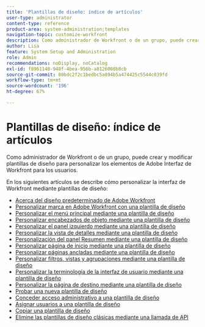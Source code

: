 ```yaml
---
title: 'Plantillas de diseño: índice de artículos'
user-type: administrator
content-type: reference
product-area: system-administration;templates
navigation-topic: customize-workfront
description: Como administrador de Workfront o de un grupo, puede crear y modificar plantillas de diseño para personalizar los elementos de la interfaz de Workfront para los usuarios.
author: Lisa
feature: System Setup and Administration
role: Admin
recommendations: noDisplay, noCatalog
exl-id: f8961140-948f-4bea-956b-a8126008b8cb
source-git-commit: 80bdc2f2c1bedbc5a894b5a474425c5544c039fd
workflow-type: tm+mt
source-wordcount: '196'
ht-degree: 67%

---
```


# Plantillas de diseño: índice de artículos

<!-- Audited: 2/2024 -->

Como administrador de Workfront o de un grupo, puede crear y modificar plantillas de diseño para personalizar los elementos de Adobe
Interfaz de Workfront para los usuarios.

En los siguientes artículos se describe cómo personalizar la interfaz de Workfront mediante plantillas de diseño:

* [Acerca del diseño predeterminado de Adobe Workfront](/help/quicksilver/administration-and-setup/customize-workfront/use-layout-templates/about-the-default-wf-layout.md)
* [Personalizar marca en Adobe Workfront con una plantilla de diseño](/help/quicksilver/administration-and-setup/customize-workfront/use-layout-templates/brand-wf-using-a-layout-template.md)
* [Personalizar el menú principal mediante una plantilla de diseño](/help/quicksilver/administration-and-setup/customize-workfront/use-layout-templates/customize-main-menu.md)
* [Personalizar encabezados de objeto mediante una plantilla de diseño](../../customize-workfront/use-layout-templates/customize-object-headers.md)
* [Personalizar el panel izquierdo mediante una plantilla de diseño](/help/quicksilver/administration-and-setup/customize-workfront/use-layout-templates/customize-left-panel.md)
* [Personalizar la vista de detalles mediante una plantilla de diseño](/help/quicksilver/administration-and-setup/customize-workfront/use-layout-templates/customize-details-view-layout-template.md)
* [Personalización del panel Resumen mediante una plantilla de diseño](/help/quicksilver/administration-and-setup/customize-workfront/use-layout-templates/customize-home-summary-layout-template.md)
* [Personalizar página de inicio mediante una plantilla de diseño](/help/quicksilver/administration-and-setup/customize-workfront/use-layout-templates/customize-new-home-layout-template.md)
* [Personalizar páginas ancladas mediante una plantilla de diseño](/help/quicksilver/administration-and-setup/customize-workfront/use-layout-templates/customize-pinned-pages.md)
* [Personalizar filtros, vistas y agrupaciones mediante una plantilla de diseño](/help/quicksilver/administration-and-setup/customize-workfront/use-layout-templates/customize-fvg-list-controls-layout-template.md)
* [Personalizar la terminología de la interfaz de usuario mediante una plantilla de diseño](/help/quicksilver/administration-and-setup/customize-workfront/use-layout-templates/customize-terminology.md)
* [Personalizar la página de destino mediante una plantilla de diseño](/help/quicksilver/administration-and-setup/customize-workfront/use-layout-templates/customize-landing-page.md)
* [Probar una nueva plantilla de diseño](/help/quicksilver/administration-and-setup/customize-workfront/use-layout-templates/test-a-layout-template.md)
* [Conceder acceso administrativo a una plantilla de diseño](/help/quicksilver/administration-and-setup/customize-workfront/use-layout-templates/grant-admin-access-layout-template.md)
* [Asignar usuarios a una plantilla de diseño](/help/quicksilver/administration-and-setup/customize-workfront/use-layout-templates/assign-users-to-layout-template.md)
* [Copiar una plantilla de diseño](/help/quicksilver/administration-and-setup/customize-workfront/use-layout-templates/copy-a-layout-template.md)
* [Elimine las plantillas de diseño clásicas mediante una llamada de API](/help/quicksilver/administration-and-setup/customize-workfront/use-layout-templates/delete-classic-layout-templates.md)
